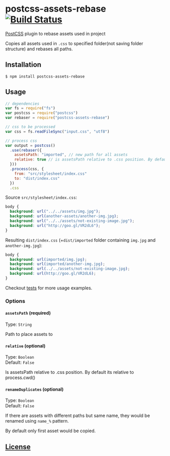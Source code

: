 # postcss-assets-rebase [![Build Status](https://travis-ci.org/devex-web-frontend/postcss-assets-rebase.svg)](https://travis-ci.org/devex-web-frontend/postcss-assets-rebase)

[PostCSS](https://github.com/postcss/postcss) plugin to rebase assets used in project

Copies all assets used in `.css` to specified folder(not saving folder structure) and rebases all paths.

## Installation

```console
$ npm install postcss-assets-rebase
```

## Usage

```js
// dependencies
var fs = require("fs")
var postcss = require("postcss")
var rebaser = require("postcss-assets-rebase")

// css to be processed
var css = fs.readFileSync("input.css", "utf8")

// process css
var output = postcss()
  .use(rebaser({
    assetsPath: "imported", // new path for all assets
    relative: true // is assetsPath relative to .css position. By default its relative to process.cwd()
  }))
  .process(css, {
    from: "src/stylesheet/index.css"
    to: "dist/index.css"
  })
  .css
```
Source `src/stylesheet/index.css`: 
```css
body {
  background: url("../../assets/img.jpg");
  background: url(another-assets/another-img.jpg);
  background: url("../../assets/not-existing-image.jpg");
  background: url("http://goo.gl/VR2dL6");
}
```
Resulting `dist/index.css` (+`dist/imported` folder containing `img.jpg` and `another-img.jpg`):
```css
body {
  background: url(imported/img.jpg);
  background: url(imported/another-img.jpg);
  background: url(../../assets/not-existing-image.jpg);
  background: url(http://goo.gl/VR2dL6);
}
```
Checkout [tests](test) for more usage examples.

### Options

#### `assetsPath` (required)
Type: `String`  

Path to place assets to 

#### `relative` (optional)
Type: `Boolean`  
Default: `False`

Is assetsPath relative to .css position. By default its relative to process.cwd()

#### `renameDuplicates` (optional)
Type: `Boolean`  
Default: `False`

If there are assets with different paths but same name, they would be renamed using `name_%` pattern.

By default only first asset would be copied.

## [License](LICENSE)
